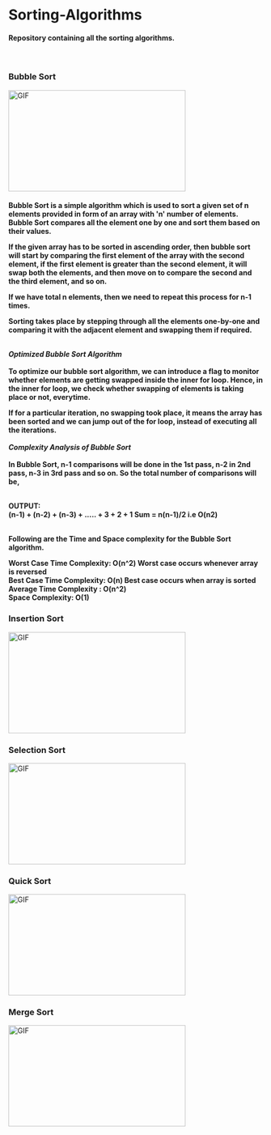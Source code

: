 # Sorting-Algorithms
#### Repository containing all the sorting algorithms.
<br>
<h3>Bubble Sort</h3>
<img align="center" height="200px" width="350px" alt="GIF" src="https://upload.wikimedia.org/wikipedia/commons/c/c8/Bubble-sort-example-300px.gif" />
<br>
<h4>Bubble Sort is a simple algorithm which is used to sort a given set of n elements provided in form of an array with 'n' number of elements. Bubble Sort compares all the element one by one and sort them based on their values.

If the given array has to be sorted in ascending order, then bubble sort will start by comparing the first element of the array with the second element, if the first element is greater than the second element, it will swap both the elements, and then move on to compare the second and the third element, and so on.

If we have total n elements, then we need to repeat this process for n-1 times.



Sorting takes place by stepping through all the elements one-by-one and comparing it with the adjacent element and swapping them if required. <br><br>

  <em>Optimized Bubble Sort Algorithm</em><br><br>
To optimize our bubble sort algorithm, we can introduce a flag to monitor whether elements are getting swapped inside the inner for loop.
Hence, in the inner for loop, we check whether swapping of elements is taking place or not, everytime.

If for a particular iteration, no swapping took place, it means the array has been sorted and we can jump out of the for loop, instead of executing all the iterations.<br><br><em>Complexity Analysis of Bubble Sort</em><br><br>
In Bubble Sort, n-1 comparisons will be done in the 1st pass, n-2 in 2nd pass, n-3 in 3rd pass and so on. So the total number of comparisons will be,<br><br>

OUTPUT:<br>
(n-1) + (n-2) + (n-3) + ..... + 3 + 2 + 1
Sum = n(n-1)/2
i.e O(n2)<br><br>

Following are the Time and Space complexity for the Bubble Sort algorithm.<br>

Worst Case Time Complexity: O(n^2) Worst case occurs whenever array is reversed<br>
Best Case Time Complexity: O(n) Best case occurs when array is sorted<br>
Average Time Complexity : O(n^2)<br>
Space Complexity: O(1)</h4>
<h3>Insertion Sort</h3>
<img align="center" height="200px" width="350px" alt="GIF" src="https://upload.wikimedia.org/wikipedia/commons/4/42/Insertion_sort.gif" />
<br>
<h3>Selection Sort</h3>
<img align="center" height="200px" width="350px" alt="GIF" src="https://elgorithmi.com/wp-content/uploads/2020/11/selection-sort-animation.gif" />
<br>
<h3>Quick Sort</h3>
<img align="center" height="200px" width="350px" alt="GIF" src="https://upload.wikimedia.org/wikipedia/commons/9/9c/Quicksort-example.gif" />
<br>
<h3>Merge Sort</h3>
<img align="center" height="200px" width="350px" alt="GIF" src="https://upload.wikimedia.org/wikipedia/commons/c/cc/Merge-sort-example-300px.gif" />
<br>

